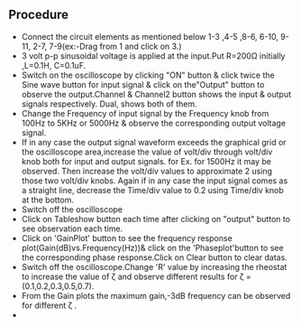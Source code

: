 ## Procedure

- Connect the circuit elements as mentioned below 1-3 ,4-5 ,8-6, 6-10, 9-11, 2-7, 7-9(ex:-Drag from 1 and click on 3.)
- 3 volt p-p sinusoidal voltage is applied at the input.Put R=200Ω initially ,L=0.1H, C=0.1uF.
- Switch on the oscilloscope by clicking "ON" button & click twice the Sine wave button for input signal & click on the"Output" button to observe the output.Channel & Channel2 button shows the input & output signals respectively. Dual, shows both of them.
- Change the Frequency of input signal by the Frequency knob from 100Hz to 5KHz or 5000Hz & observe the corresponding output voltage signal.
- If in any case the output signal waveform exceeds the graphical grid or the oscilloscope area,increase the value of volt/div through volt/div knob both for input and output signals. for Ex. for 1500Hz it may be observed. Then increase the volt/div values to approximate 2 using those two volt/div knobs. Again if in any case the input signal comes as a straight line, decrease the Time/div value to 0.2 using Time/div knob at the bottom.
- Switch off the oscilloscope
- Click on Tableshow button each time after clicking on "output" button to see observation each time.
- Click on 'GainPlot' button to see the frequency response plot(Gain(dB)vs.Frequency(Hz))& click on the 'Phaseplot'button to see the corresponding phase response.Click on Clear button to clear datas.
- Switch off the oscilloscope.Change 'R' value by increasing the rheostat to increase the value of ζ and observe different results for ζ = (0.1,0.2,0.3,0.5,0.7).
- From the Gain plots the maximum gain,-3dB frequency can be observed for different ζ .
- <script id="MathJax-script" async src="https://cdn.jsdelivr.net/npm/mathjax@3/es5/tex-mml-chtml.js"></script>
